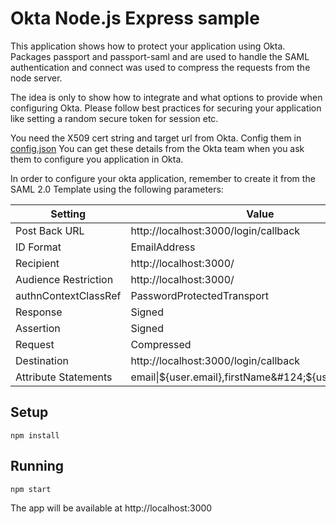 Okta Node.js Express sample
===========================

This application shows how to protect your application using Okta. Packages passport and passport-saml and are used to handle the SAML authentication and connect was used to compress the requests from the node server.

The idea is only to show how to integrate and what options to provide when configuring Okta. Please follow best practices for securing your application like setting a random secure token for session etc.

You need the X509 cert string and target url from Okta. Config them in [config.json](config.json)  You can get these details from the Okta team when you ask them to configure you application in Okta.

In order to configure your okta application, remember to create it from the SAML 2.0 Template using the following parameters:

| Setting              | Value                                                     |
| ---------------------|---------------------------------------------------------- |
| Post Back URL        | http://localhost:3000/login/callback                      |
| ID Format            | EmailAddress                                              |
| Recipient            | http://localhost:3000/                                    |
| Audience Restriction | http://localhost:3000/                                    |
| authnContextClassRef | PasswordProtectedTransport                                |
| Response             | Signed                                                    |
| Assertion            | Signed                                                    |
| Request              | Compressed                                                |
| Destination          | http://localhost:3000/login/callback                      |
| Attribute Statements | email&#124;${user.email},firstName&#124;${user.firstName} |

Setup
-----
`npm install`

Running
-------
`npm start`

The app will be available at http://localhost:3000
